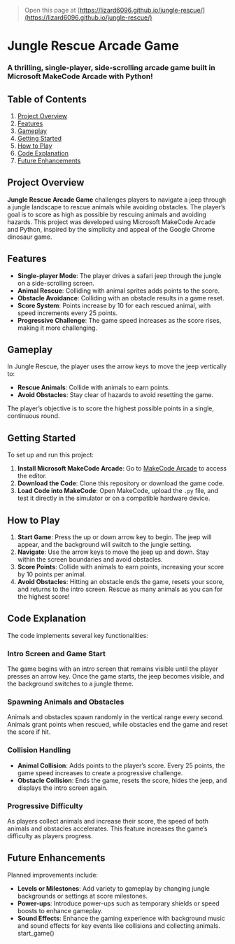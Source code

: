 
> Open this page at [https://lizard6096.github.io/jungle-rescue/](https://lizard6096.github.io/jungle-rescue/)


# Jungle Rescue Arcade Game

### A thrilling, single-player, side-scrolling arcade game built in Microsoft MakeCode Arcade with Python!

## Table of Contents
1. [Project Overview](#project-overview)
2. [Features](#features)
3. [Gameplay](#gameplay)
4. [Getting Started](#getting-started)
5. [How to Play](#how-to-play)
6. [Code Explanation](#code-explanation)
7. [Future Enhancements](#future-enhancements)

## Project Overview
**Jungle Rescue Arcade Game** challenges players to navigate a jeep through a jungle landscape to rescue animals while avoiding obstacles. The player’s goal is to score as high as possible by rescuing animals and avoiding hazards. This project was developed using Microsoft MakeCode Arcade and Python, inspired by the simplicity and appeal of the Google Chrome dinosaur game.

## Features
- **Single-player Mode**: The player drives a safari jeep through the jungle on a side-scrolling screen.
- **Animal Rescue**: Colliding with animal sprites adds points to the score.
- **Obstacle Avoidance**: Colliding with an obstacle results in a game reset.
- **Score System**: Points increase by 10 for each rescued animal, with speed increments every 25 points.
- **Progressive Challenge**: The game speed increases as the score rises, making it more challenging.

## Gameplay
In Jungle Rescue, the player uses the arrow keys to move the jeep vertically to:
- **Rescue Animals**: Collide with animals to earn points.
- **Avoid Obstacles**: Stay clear of hazards to avoid resetting the game.

The player’s objective is to score the highest possible points in a single, continuous round.

## Getting Started
To set up and run this project:
1. **Install Microsoft MakeCode Arcade**: Go to [MakeCode Arcade](https://arcade.makecode.com/) to access the editor.
2. **Download the Code**: Clone this repository or download the game code.
3. **Load Code into MakeCode**: Open MakeCode, upload the `.py` file, and test it directly in the simulator or on a compatible hardware device.

## How to Play
1. **Start Game**: Press the up or down arrow key to begin. The jeep will appear, and the background will switch to the jungle setting.
2. **Navigate**: Use the arrow keys to move the jeep up and down. Stay within the screen boundaries and avoid obstacles.
3. **Score Points**: Collide with animals to earn points, increasing your score by 10 points per animal.
4. **Avoid Obstacles**: Hitting an obstacle ends the game, resets your score, and returns to the intro screen. Rescue as many animals as you can for the highest score!

## Code Explanation
The code implements several key functionalities:

### Intro Screen and Game Start
The game begins with an intro screen that remains visible until the player presses an arrow key. Once the game starts, the jeep becomes visible, and the background switches to a jungle theme.

### Spawning Animals and Obstacles
Animals and obstacles spawn randomly in the vertical range every second. Animals grant points when rescued, while obstacles end the game and reset the score if hit.

### Collision Handling
- **Animal Collision**: Adds points to the player’s score. Every 25 points, the game speed increases to create a progressive challenge.
- **Obstacle Collision**: Ends the game, resets the score, hides the jeep, and displays the intro screen again.

### Progressive Difficulty
As players collect animals and increase their score, the speed of both animals and obstacles accelerates. This feature increases the game’s difficulty as players progress.

## Future Enhancements
Planned improvements include:

- **Levels or Milestones**: Add variety to gameplay by changing jungle backgrounds or settings at score milestones.
- **Power-ups**: Introduce power-ups such as temporary shields or speed boosts to enhance gameplay.
- **Sound Effects**: Enhance the gaming experience with background music and sound effects for key events like collisions and collecting animals.
    start_game()
